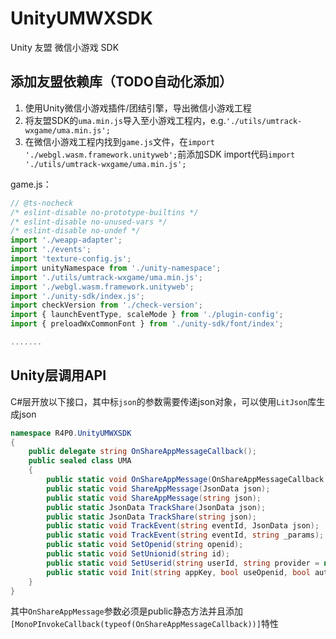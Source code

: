 # UnityUMWXSDK
Unity 友盟 微信小游戏 SDK

## 添加友盟依赖库（TODO自动化添加）

1. 使用Unity微信小游戏插件/团结引擎，导出微信小游戏工程
1. 将友盟SDK的`uma.min.js`导入至小游戏工程内，e.g.`'./utils/umtrack-wxgame/uma.min.js';`
1. 在微信小游戏工程内找到`game.js`文件，在`import './webgl.wasm.framework.unityweb';`前添加SDK import代码`import './utils/umtrack-wxgame/uma.min.js';`

game.js：
```js
// @ts-nocheck
/* eslint-disable no-prototype-builtins */
/* eslint-disable no-unused-vars */
/* eslint-disable no-undef */
import './weapp-adapter';
import './events';
import 'texture-config.js';
import unityNamespace from './unity-namespace';
import './utils/umtrack-wxgame/uma.min.js';
import './webgl.wasm.framework.unityweb';
import './unity-sdk/index.js';
import checkVersion from './check-version';
import { launchEventType, scaleMode } from './plugin-config';
import { preloadWxCommonFont } from './unity-sdk/font/index';

.......
```

## Unity层调用API
C#层开放以下接口，其中标`json`的参数需要传递json对象，可以使用`LitJson`库生成json
```csharp
namespace R4P0.UnityUMWXSDK
{
    public delegate string OnShareAppMessageCallback();
    public sealed class UMA
    {
        public static void OnShareAppMessage(OnShareAppMessageCallback callback);
        public static void ShareAppMessage(JsonData json);
        public static void ShareAppMessage(string json);
        public static JsonData TrackShare(JsonData json);
        public static JsonData TrackShare(string json);
        public static void TrackEvent(string eventId, JsonData json);
        public static void TrackEvent(string eventId, string _params);
        public static void SetOpenid(string openid);
        public static void SetUnionid(string id);
        public static void SetUserid(string userId, string provider = null);
        public static void Init(string appKey, bool useOpenid, bool autoGetOpenid, bool debug, bool uploadUserInfo);
    }
}

```

其中`OnShareAppMessage`参数必须是public静态方法并且添加`[MonoPInvokeCallback(typeof(OnShareAppMessageCallback))]`特性

